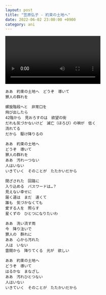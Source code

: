 ```yaml
---
layout: post
title: "笠原弘子 - 約束の土地へ"
date: 2022-06-02 23:00:00 +0900
category: ani
---
```


<div class="video-container">
    <video id="player" class="video-js vjs-default-skin vjs-big-play-centered" data-json="/public/json/ani/笠原弘子 - 約束の土地へ.json"></video>
</div>

```
ああ　約束の土地へ　どうぞ　導いて
罪人の群れを

螺旋階段へと　非常口を
飛び出したら
42階から　見おろすのは　欲望の街
だれも気づかないけど　滅亡（ほろび）の唄が　低く
流れてる
だから　駆け降りるの

ああ　約束の土地へ
どうぞ　導いて
罪人の群れを
ああ　汚れ一つない
人はいない
いきていく　そのことが　たたかいだから

閉ざされた　回路に
入り込める　パスワードは…？
見えない幸せに
届く道は　まだ　遠くて
誰も　気づかなくても
愛する人を　照らす
星くずの　ひとつになりたいわ

ああ　洗い流す雨
今　降り注いで
罪人の　群れに
ああ　心から汚れた
人は　いない
雲間から　降りてくる　光が　欲しい

ああ　約束の土地へ
どうぞ　導いて
はるかな　まなざし
ああ　汚れひとつない
人はいない
いきていく　そのことが　たたかいだから
```